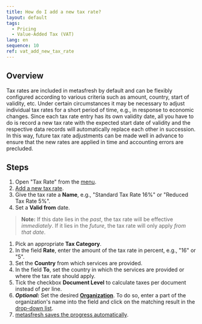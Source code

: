 ```yaml
---
title: How do I add a new tax rate?
layout: default
tags:
  - Pricing
  - Value-Added Tax (VAT)
lang: en
sequence: 10
ref: vat_add_new_tax_rate
---
```


## Overview
Tax rates are included in metasfresh by default and can be flexibly configured according to various criteria such as amount, country, start of validity, etc. Under certain circumstances it may be necessary to adjust individual tax rates for a short period of time, e.g., in response to economic changes. Since each tax rate entry has its own validity date, all you have to do is record a new tax rate with the expected start date of validity and the respective data records will automatically replace each other in succession. In this way, future tax rate adjustments can be made well in advance to ensure that the new rates are applied in time and accounting errors are precluded.

## Steps
1. Open "Tax Rate" from the [menu](Menu).
1. [Add a new tax rate](New_Record_Window).
1. Give the tax rate a **Name**, e.g., "Standard Tax Rate 16%" or "Reduced Tax Rate 5%".
1. Set a **Valid from** date.
 >**Note:** If this date lies in the *past*, the tax rate will be effective *immediately*. If it lies in the *future*, the tax rate will only apply *from that date*.

1. Pick an appropriate **Tax Category**.
1. In the field **Rate**, enter the amount of the tax rate in percent, e.g., "16" or "5".
1. Set the **Country** from which services are provided.
1. In the field **To**, set the country in which the services are provided or where the tax rate should apply.
1. Tick the checkbox **Document Level** to calculate taxes per document instead of per line.
1. ***Optional:*** Set the desired [**Organization**](Org_add_new_organization). To do so, enter a part of the organization's name into the field and click on the matching result in the <a href="Keyboard_shortcuts_reference#dropdown" title="Dynamic Search Box (Autocompletion)">drop-down list</a>.
1. [metasfresh saves the progress automatically](Saveindicator).
